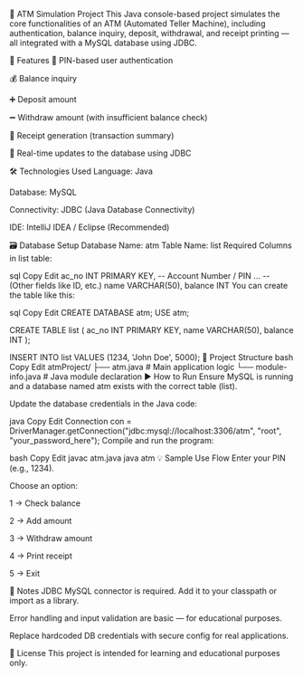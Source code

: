 🏧 ATM Simulation Project
This Java console-based project simulates the core functionalities of an ATM (Automated Teller Machine), including authentication, balance inquiry, deposit, withdrawal, and receipt printing — all integrated with a MySQL database using JDBC.

📌 Features
🔐 PIN-based user authentication

💰 Balance inquiry

➕ Deposit amount

➖ Withdraw amount (with insufficient balance check)

🧾 Receipt generation (transaction summary)

💾 Real-time updates to the database using JDBC

🛠️ Technologies Used
Language: Java

Database: MySQL

Connectivity: JDBC (Java Database Connectivity)

IDE: IntelliJ IDEA / Eclipse (Recommended)

🗃️ Database Setup
Database Name: atm
Table Name: list
Required Columns in list table:

sql
Copy
Edit
ac_no INT PRIMARY KEY,    -- Account Number / PIN
...                        -- (Other fields like ID, etc.)
name VARCHAR(50),
balance INT
You can create the table like this:

sql
Copy
Edit
CREATE DATABASE atm;
USE atm;

CREATE TABLE list (
  ac_no INT PRIMARY KEY,
  name VARCHAR(50),
  balance INT
);

INSERT INTO list VALUES (1234, 'John Doe', 5000);
🧾 Project Structure
bash
Copy
Edit
atmProject/
├── atm.java              # Main application logic
└── module-info.java      # Java module declaration
▶️ How to Run
Ensure MySQL is running and a database named atm exists with the correct table (list).

Update the database credentials in the Java code:

java
Copy
Edit
Connection con = DriverManager.getConnection("jdbc:mysql://localhost:3306/atm", "root", "your_password_here");
Compile and run the program:

bash
Copy
Edit
javac atm.java
java atm
💡 Sample Use Flow
Enter your PIN (e.g., 1234).

Choose an option:

1 → Check balance

2 → Add amount

3 → Withdraw amount

4 → Print receipt

5 → Exit

📌 Notes
JDBC MySQL connector is required. Add it to your classpath or import as a library.

Error handling and input validation are basic — for educational purposes.

Replace hardcoded DB credentials with secure config for real applications.

📃 License
This project is intended for learning and educational purposes only.
